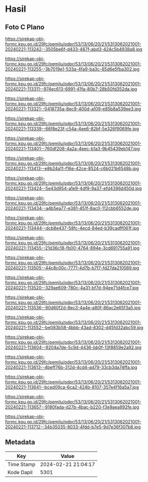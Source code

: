 # Hasil

## Foto C Plano

https://sirekap-obj-formc.kpu.go.id/29fc/pemilu/pdpr/53/13/06/20/21/5313062021001-20240221-113242--3505be6f-d433-487f-abd3-424c5b4938a8.jpg

https://sirekap-obj-formc.kpu.go.id/29fc/pemilu/pdpr/53/13/06/20/21/5313062021001-20240221-113255--3b7019e1-533a-4fa9-ba3c-65d6e5fba302.jpg

https://sirekap-obj-formc.kpu.go.id/29fc/pemilu/pdpr/53/13/06/20/21/5313062021001-20240221-113311--974ec613-6991-41fa-80b7-28b50fd352da.jpg

https://sirekap-obj-formc.kpu.go.id/29fc/pemilu/pdpr/53/13/06/20/21/5313062021001-20240221-113321--0418735a-8ec9-400d-a109-e85b8a539ee3.jpg

https://sirekap-obj-formc.kpu.go.id/29fc/pemilu/pdpr/53/13/06/20/21/5313062021001-20240221-113339--66f8e23f-c54a-4ee6-82bf-5e326f9069fe.jpg

https://sirekap-obj-formc.kpu.go.id/29fc/pemilu/pdpr/53/13/06/20/21/5313062021001-20240221-113401--760df208-4a2a-4eec-b1a3-9b45439eb147.jpg

https://sirekap-obj-formc.kpu.go.id/29fc/pemilu/pdpr/53/13/06/20/21/5313062021001-20240221-113413--e8b24a11-f16e-42ce-8524-c6b021b6548b.jpg

https://sirekap-obj-formc.kpu.go.id/29fc/pemilu/pdpr/53/13/06/20/21/5313062021001-20240221-113424--5e43d954-a1e9-4df9-9a37-efd4396d450d.jpg

https://sirekap-obj-formc.kpu.go.id/29fc/pemilu/pdpr/53/13/06/20/21/5313062021001-20240221-113434--a4b5ea77-e381-451f-8ac0-112cbb6552de.jpg

https://sirekap-obj-formc.kpu.go.id/29fc/pemilu/pdpr/53/13/06/20/21/5313062021001-20240221-113444--dcb8e437-58fc-4ecd-84ed-b39cadff061f.jpg

https://sirekap-obj-formc.kpu.go.id/29fc/pemilu/pdpr/53/13/06/20/21/5313062021001-20240221-113455--21d36c18-fb00-4764-894e-3cd691755a91.jpg

https://sirekap-obj-formc.kpu.go.id/29fc/pemilu/pdpr/53/13/06/20/21/5313062021001-20240221-113505--44c8c00c-7771-4d7b-b7f7-fd27da210569.jpg

https://sirekap-obj-formc.kpu.go.id/29fc/pemilu/pdpr/53/13/06/20/21/5313062021001-20240221-113520--329ae609-780c-4a31-bf7d-94ee71d4fce7.jpg

https://sirekap-obj-formc.kpu.go.id/29fc/pemilu/pdpr/53/13/06/20/21/5313062021001-20240221-113536--90d60f2d-8ec3-4a4e-a80f-86ac2e65f3a5.jpg

https://sirekap-obj-formc.kpu.go.id/29fc/pemilu/pdpr/53/13/06/20/21/5313062021001-20240221-113552--be083b58-4bbb-43ad-8302-d45fd32abc59.jpg

https://sirekap-obj-formc.kpu.go.id/29fc/pemilu/pdpr/53/13/06/20/21/5313062021001-20240221-113604--9204a7de-5c9d-4436-bb0f-13f8859e2a92.jpg

https://sirekap-obj-formc.kpu.go.id/29fc/pemilu/pdpr/53/13/06/20/21/5313062021001-20240221-113613--4beff76b-312d-4cd4-ad79-33cb3da74ffa.jpg

https://sirekap-obj-formc.kpu.go.id/29fc/pemilu/pdpr/53/13/06/20/21/5313062021001-20240221-113641--bced09ca-6ca2-424b-8107-357e4f16a5a7.jpg

https://sirekap-obj-formc.kpu.go.id/29fc/pemilu/pdpr/53/13/06/20/21/5313062021001-20240221-113657--9180fada-d27b-4bac-b220-f3e9aea892fe.jpg

https://sirekap-obj-formc.kpu.go.id/29fc/pemilu/pdpr/53/13/06/20/21/5313062021001-20240221-113712--34b35035-8033-4fdd-b7e5-9d7e36f307b8.jpg


## Metadata

| Key        | Value               |
| ---------- | ------------------- |
| Time Stamp | 2024-02-21 21:04:17 |
| Kode Dapil | 5301                |



